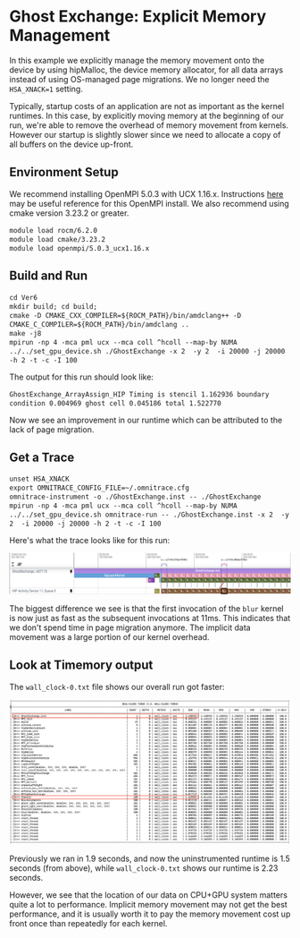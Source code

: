 # Ghost Exchange: Explicit Memory Management

In this example we explicitly manage the memory movement onto the device by using
hipMalloc, the device memory allocator, for all data arrays instead of using
OS-managed page migrations. We no longer need the `HSA_XNACK=1` setting.

Typically, startup costs of an application are not as important as the kernel runtimes. 
In this case, by explicitly moving memory at the beginning of our run, 
we're able to remove the overhead of memory movement from kernels. 
However our startup is slightly slower since we need to allocate a copy
of all buffers on the device up-front.

## Environment Setup

We recommend installing OpenMPI 5.0.3 with UCX 1.16.x. Instructions
[here](https://github.com/amd/HPCTrainingDock/blob/main/comm/sources/scripts/openmpi_setup.sh)
may be useful reference for this OpenMPI install. We also recommend
using cmake version 3.23.2 or greater.

```
module load rocm/6.2.0
module load cmake/3.23.2
module load openmpi/5.0.3_ucx1.16.x
```

## Build and Run

```
cd Ver6
mkdir build; cd build;
cmake -D CMAKE_CXX_COMPILER=${ROCM_PATH}/bin/amdclang++ -D CMAKE_C_COMPILER=${ROCM_PATH}/bin/amdclang ..
make -j8
mpirun -np 4 -mca pml ucx --mca coll ^hcoll --map-by NUMA ../../set_gpu_device.sh ./GhostExchange -x 2  -y 2  -i 20000 -j 20000 -h 2 -t -c -I 100
```

The output for this run should look like:

```
GhostExchange_ArrayAssign_HIP Timing is stencil 1.162936 boundary condition 0.004969 ghost cell 0.045186 total 1.522770
```

Now we see an improvement in our runtime which can be attributed to the lack of 
page migration.

## Get a Trace

```
unset HSA_XNACK
export OMNITRACE_CONFIG_FILE=~/.omnitrace.cfg
omnitrace-instrument -o ./GhostExchange.inst -- ./GhostExchange
mpirun -np 4 -mca pml ucx --mca coll ^hcoll --map-by NUMA ../../set_gpu_device.sh omnitrace-run -- ./GhostExchange.inst -x 2  -y 2  -i 20000 -j 20000 -h 2 -t -c -I 100
```

Here's what the trace looks like for this run:

<p><img src="initial_trace.png"/></p>

The biggest difference we see is that the first invocation of the `blur` kernel is now
just as fast as the subsequent invocations at 11ms. This indicates that we don't spend
time in page migration anymore. The implicit data movement was a large portion of our
kernel overhead.

## Look at Timemory output

The `wall_clock-0.txt` file shows our overall run got faster:

<p><img src="timemory_output.png"/></p>

Previously we ran in 1.9 seconds, and now the uninstrumented runtime is 1.5 seconds
(from above), while `wall_clock-0.txt` shows our runtime is 2.23 seconds. 

However, we see that the location of our data on CPU+GPU system matters quite a lot
to performance. Implicit memory movement may not get the best performance, and it is
usually worth it to pay the memory movement cost up front once than repeatedly for
each kernel.
